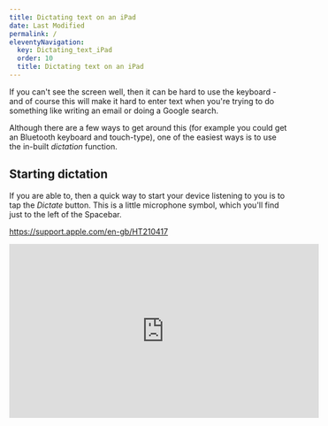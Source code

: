 ```yaml
---
title: Dictating text on an iPad
date: Last Modified
permalink: /
eleventyNavigation:
  key: Dictating_text_iPad
  order: 10
  title: Dictating text on an iPad
---
```


If you can't see the screen well, then it can be hard to use the keyboard - and of course this will make it hard to enter text when you're trying to do something like writing an email or doing a Google search.

Although there are a few ways to get around this (for example you could get an Bluetooth keyboard and touch-type), one of the easiest ways is to use the in-built _dictation_ function.

## Starting dictation

If you are able to, then a quick way to start your device listening to you is to tap the _Dictate_ button. This is a little microphone symbol, which you'll find just to the left of the Spacebar.

https://support.apple.com/en-gb/HT210417

<iframe width="560" height="315" src="https://www.youtube.com/embed/eg22JaZWAgs" title="YouTube video player" frameborder="0" allow="accelerometer; autoplay; clipboard-write; encrypted-media; gyroscope; picture-in-picture" allowfullscreen></iframe>
